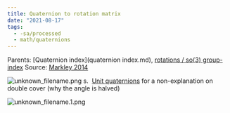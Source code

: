 ```yaml
---
title: Quaternion to rotation matrix
date: "2021-08-17"
tags:
  - -sa/processed
  - math/quaternions
---
```


Parents: [Quaternion index](quaternion index.md), [rotations / so(3) group-index](rotations-_-so(3)-group-index.md)
Source: [Markley 2014](markley-2014.md)

![unknown_filename.png](./_resources/Quaternion_to_rotation_matrix.resources/unknown_filename.png)
s.  [Unit quaternions](unit-quaternions.md) for a non-explanation on double cover (why the angle is halved)

![unknown_filename.1.png](./_resources/Quaternion_to_rotation_matrix.resources/unknown_filename.1.png)

